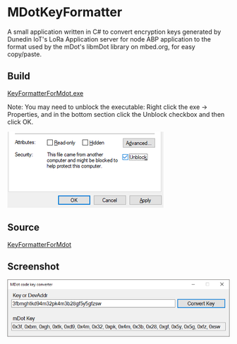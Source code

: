 # MDotKeyFormatter

A small application written in C# to convert encryption keys generated by Dunedin IoT's LoRa Application server for node ABP application to the format used by the mDot's libmDot library on mbed.org, for easy copy/paste.


## Build

<a href="https://github.com/kellybs1/MDotKeyFormatter/blob/master/KeyFormatter/Build/KeyFormatterForMdot.exe?raw=true">KeyFormatterForMdot.exe</a>    

Note: You may need to unblock the executable: Right click the exe -> Properties, and in the bottom section click the Unblock checkbox and then click OK.

<img src="keyFormatterPics/unblock.png">

## Source

<a href="https://github.com/kellybs1/MDotKeyFormatter/tree/master/KeyFormatter/KeyFormatterForMdot">KeyFormatterForMdot</a>

## Screenshot

<img src="keyFormatterPics/screenshot.png" />



